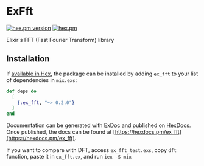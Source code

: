 # ExFft
[![hex.pm version](https://img.shields.io/hexpm/v/ex_fft.svg)](https://hex.pm/packages/ex_fft)
[![hex.pm](https://img.shields.io/hexpm/l/ex_fft.svg)](https://github.com/koyo-miyamura/ex_fft/blob/master/LICENSE)

Elixir's FFT (Fast Fourier Transform) library

## Installation

If [available in Hex](https://hex.pm/docs/publish), the package can be installed
by adding `ex_fft` to your list of dependencies in `mix.exs`:

```elixir
def deps do
  [
    {:ex_fft, "~> 0.2.0"}
  ]
end
```

Documentation can be generated with [ExDoc](https://github.com/elixir-lang/ex_doc)
and published on [HexDocs](https://hexdocs.pm). Once published, the docs can
be found at [https://hexdocs.pm/ex_fft](https://hexdocs.pm/ex_fft).

If you want to compare with DFT, access `ex_fft_test.exs`, copy `dft` function, paste it in `ex_fft.ex`, and run `iex -S mix`

